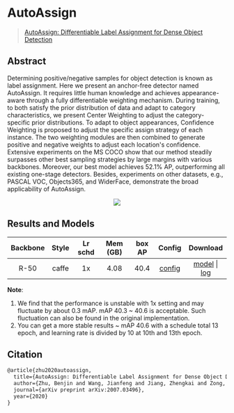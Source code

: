 # AutoAssign

> [AutoAssign: Differentiable Label Assignment for Dense Object Detection](https://arxiv.org/abs/2007.03496)

<!-- [ALGORITHM] -->

## Abstract

Determining positive/negative samples for object detection is known as label assignment. Here we present an anchor-free detector named AutoAssign. It requires little human knowledge and achieves appearance-aware through a fully differentiable weighting mechanism. During training, to both satisfy the prior distribution of data and adapt to category characteristics, we present Center Weighting to adjust the category-specific prior distributions. To adapt to object appearances, Confidence Weighting is proposed to adjust the specific assign strategy of each instance. The two weighting modules are then combined to generate positive and negative weights to adjust each location's confidence. Extensive experiments on the MS COCO show that our method steadily surpasses other best sampling strategies by large margins with various backbones. Moreover, our best model achieves 52.1% AP, outperforming all existing one-stage detectors. Besides, experiments on other datasets, e.g., PASCAL VOC, Objects365, and WiderFace, demonstrate the broad applicability of AutoAssign.

<div align=center>
<img src="https://user-images.githubusercontent.com/40661020/143870875-33567e44-0584-4470-9a90-0df0fb6c1fe2.png"/>
</div>

## Results and Models

| Backbone | Style | Lr schd | Mem (GB) | box AP |                                                        Config                                                        |                                                                                                                                                        Download                                                                                                                                                         |
| :------: | :---: | :-----: | :------: | :----: | :------------------------------------------------------------------------------------------------------------------: | :---------------------------------------------------------------------------------------------------------------------------------------------------------------------------------------------------------------------------------------------------------------------------------------------------------------------: |
|   R-50   | caffe |   1x    |   4.08   |  40.4  | [config](https://github.com/open-mmlab/rsidetection/tree/master/configs/autoassign/autoassign_r50_fpn_8x2_1x_coco.py) | [model](https://download.openmmlab.com/rsidetection/v2.0/autoassign/auto_assign_r50_fpn_1x_coco/auto_assign_r50_fpn_1x_coco_20210413_115540-5e17991f.pth) \| [log](https://download.openmmlab.com/rsidetection/v2.0/autoassign/auto_assign_r50_fpn_1x_coco/auto_assign_r50_fpn_1x_coco_20210413_115540-5e17991f.log.json) |

**Note**:

1. We find that the performance is unstable with 1x setting and may fluctuate by about 0.3 mAP. mAP 40.3 ~ 40.6 is acceptable. Such fluctuation can also be found in the original implementation.
2. You can get a more stable results ~ mAP 40.6 with a schedule total 13 epoch, and learning rate is divided by 10 at 10th and 13th epoch.

## Citation

```latex
@article{zhu2020autoassign,
  title={AutoAssign: Differentiable Label Assignment for Dense Object Detection},
  author={Zhu, Benjin and Wang, Jianfeng and Jiang, Zhengkai and Zong, Fuhang and Liu, Songtao and Li, Zeming and Sun, Jian},
  journal={arXiv preprint arXiv:2007.03496},
  year={2020}
}
```
